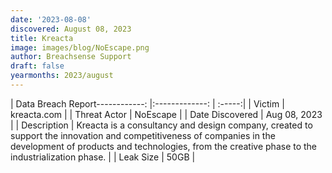 ```yaml
---
date: '2023-08-08'
discovered: August 08, 2023
title: Kreacta
image: images/blog/NoEscape.png
author: Breachsense Support
draft: false
yearmonths: 2023/august
---
```


| Data Breach Report------------:     |:-------------:    | :-----:|
| Victim      | kreacta.com      | 
| Threat Actor      | NoEscape      | 
| Date Discovered      | Aug 08, 2023      | 
| Description      | Kreacta is a consultancy and design company, created to support the innovation and competitiveness of companies in the development of products and technologies, from the creative phase to the industrialization phase.      | 
| Leak Size      | 50GB      | 

